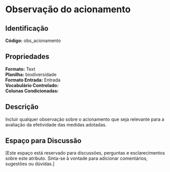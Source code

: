 # Observação do acionamento

## Identificação
**Código:** obs_acionamento

## Propriedades
**Formato:** Text  
**Planilha:** biodiversidade  
**Formato Entrada:** Entrada  
**Vocabulário Controlado:**   
**Colunas Condicionadas:**   

## Descrição
Incluir qualquer observação sobre o acionamento que seja relevante para a avaliação da efetividade das medidas adotadas.

## Espaço para Discussão
[Este espaço está reservado para discussões, perguntas e esclarecimentos sobre este atributo. Sinta-se à vontade para adicionar comentários, sugestões ou dúvidas.]
